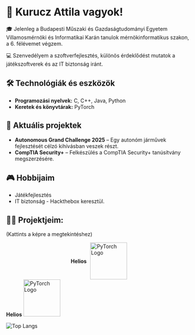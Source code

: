 # 👋 Kurucz Attila vagyok!

🎓 Jelenleg a Budapesti Műszaki és Gazdaságtudományi Egyetem Villamosmérnöki és Informatikai Karán tanulok mérnökinformatikus szakon, a 6. félévemet végzem.

💻 Szenvedélyem a szoftverfejlesztés, különös érdeklődést mutatok a játékszoftverek és az IT biztonság iránt.

## 🛠️ Technológiák és eszközök

- **Programozási nyelvek:** C, C++, Java, Python
- **Keretek és könyvtárak:** PyTorch

## 🚀 Aktuális projektek

- **Autonomous Grand Challenge 2025** – Egy autonóm járművek fejlesztését célzó kihívásban veszek részt.
- **CompTIA Security+** – Felkészülés a CompTIA Security+ tanúsítvány megszerzésére.

## 🎮 Hobbijaim

- Játékfejlesztés
- IT biztonság - Hackthebox
keresztül.

## 🧑‍💻 Projektjeim:
<p>(Kattints a képre a megtekintéshez)</p>

<div style="display: flex; justify-content: center; align-items: center; gap: 10px;">
  <b>Helios</b>
  <a href="https://github.com/Kuruczattila2003/Hausaufgabe3">
    <img height="100" src="https://pytorch.org/assets/images/pytorch-logo.png" alt="PyTorch Logo">
  </a>
</div>

<div>
  <b>Helios</b>
  <a href="https://github.com/Kuruczattila2003/Hausaufgabe3">
    <img height="100" src="https://pytorch.org/assets/images/pytorch-logo.png" alt="PyTorch Logo">
  </a>
</div>



<p></p>

![Top Langs](https://github-readme-stats.vercel.app/api/top-langs/?username=Kuruczattila2003&layout=compact&theme=tokyonight)


